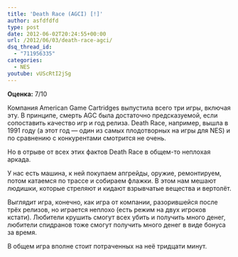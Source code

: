 ```yaml
---
title: 'Death Race (AGCI) [!]'
author: asfdfdfd
type: post
date: 2012-06-02T20:24:55+00:00
url: /2012/06/03/death-race-agci/
dsq_thread_id:
  - "711956335"
categories:
  - NES
youtube: vUScRtI2jSg
---
```

**Оценка:** 7/10

Компания American Game Cartridges выпустила всего три игры, включая эту. В принципе, смерть AGC была достаточно предсказуемой, если сопоставить качество игр и год релиза. Death Race, например, вышла в 1991 году (а этот год — один из самых плодотворных на игры для NES) и по сравнению с конкурентами смотрится не очень.  

<!--more-->

Но в отрыве от всех этих фактов Death Race в общем-то неплохая аркада. 

У нас есть машина, к ней покупаем апгрейды, оружие, ремонтируем, потом катаемся по трассе и собираем флажки. В этом нам мешают людишки, которые стреляют и кидают взрывчатые вещества и вертолёт. 

Выглядит игра, конечно, как игра от компании, разорившейся после трёх релизов, но играется неплохо (есть режим на двух игроков кстати). Любители крушить смогут всех убить и получить много денег, любители спидранов тоже смогут получить много денег в виде бонуса за время.

В общем игра вполне стоит потраченных на неё тридцати минут.